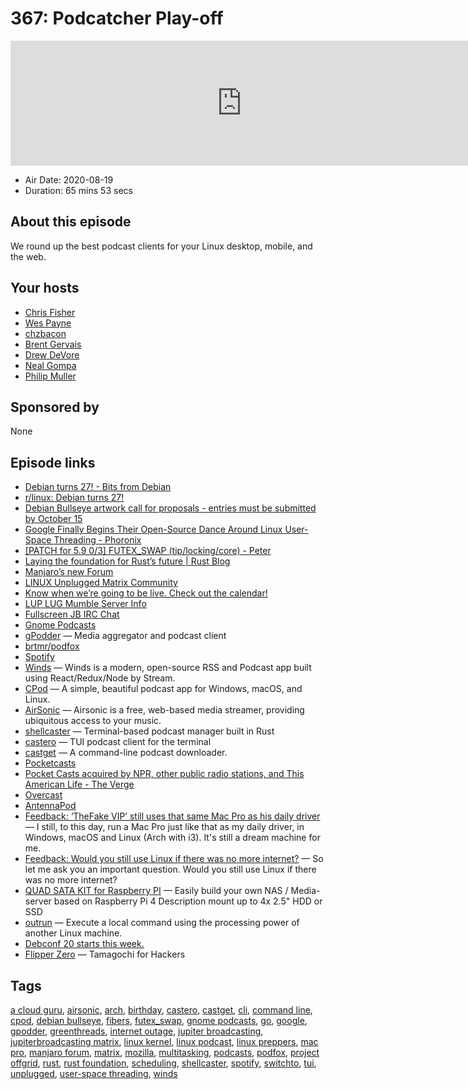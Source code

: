 # 367: Podcatcher Play-off

<iframe src="https://player.fireside.fm/v2/RUkczH-V+g1MdE9vK?theme=dark" width="740" height="200" frameborder="0" scrolling="no"></iframe>

* Air Date: 2020-08-19
* Duration: 65 mins 53 secs

## About this episode

We round up the best podcast clients for your Linux desktop, mobile, and the web.

## Your hosts
* [Chris Fisher](https://linuxunplugged.com/hosts/chrislas)
* [Wes Payne](https://linuxunplugged.com/hosts/wes)
* [chzbacon](https://linuxunplugged.com/hosts/chzbacon)
* [Brent Gervais](https://linuxunplugged.com/guests/brentgervais)
* [Drew DeVore](https://linuxunplugged.com/guests/drewdevore)
* [Neal Gompa](https://linuxunplugged.com/guests/nealgompa)
* [Philip Muller](https://linuxunplugged.com/guests/philipmuller)

## Sponsored by

None



## Episode links

  * [Debian turns 27! - Bits from Debian](https://bits.debian.org/2020/08/debian-turns-27.html "Debian turns 27! - Bits from Debian")
  * [r/linux: Debian turns 27! ](https://www.reddit.com/r/linux/comments/iauxna/debian_turns_27/ "r/linux: Debian turns 27! ")
  * [Debian Bullseye artwork call for proposals - entries must be submitted by October 15](https://wiki.debian.org/DebianDesktop/Artwork/Bullseye "Debian Bullseye artwork call for proposals - entries must be submitted by October 15")
  * [Google Finally Begins Their Open-Source Dance Around Linux User-Space Threading - Phoronix](https://www.phoronix.com/scan.php?page=news_item&px=Google-User-Thread-Futex-Swap "Google Finally Begins Their Open-Source Dance Around Linux User-Space Threading - Phoronix")
  * [[PATCH for 5.9 0/3] FUTEX_SWAP (tip/locking/core) - Peter](https://lore.kernel.org/lkml/20200722234538.166697-1-posk@posk.io/ "\[PATCH for 5.9 0/3\] FUTEX_SWAP \(tip/locking/core\) - Peter")
  * [Laying the foundation for Rust’s future | Rust Blog](https://blog.rust-lang.org/2020/08/18/laying-the-foundation-for-rusts-future.html "Laying the foundation for Rust’s future | Rust Blog")
  * [Manjaro’s new Forum](https://forum.manjaro.org/t/welcome-to-the-new-manjaro-forum/151 "Manjaro’s new Forum")
  * [LINUX Unplugged Matrix Community](https://matrix.to/#/+lup:jupiterbroadcasting.com "LINUX Unplugged Matrix Community")
  * [Know when we’re going to be live. Check out the calendar!](https://www.jupiterbroadcasting.com/release-calendar/ "Know when we’re going to be live. Check out the calendar!")
  * [LUP LUG Mumble Server Info](https://linuxunplugged.com/mumble "LUP LUG Mumble Server Info")
  * [Fullscreen JB IRC Chat](https://bit.ly/jupiterchat "Fullscreen JB IRC Chat")
  * [Gnome Podcasts](https://gitlab.gnome.org/World/podcasts#gnome-podcasts "Gnome Podcasts")
  * [gPodder](https://gpodder.github.io/ "gPodder") — Media aggregator and podcast client
  * [brtmr/podfox](https://github.com/brtmr/podfox "brtmr/podfox")
  * [Spotify](https://www.spotify.com/ "Spotify")
  * [Winds](https://getstream.io/winds/ "Winds") — Winds is a modern, open-source RSS and Podcast app built using React/Redux/Node by Stream. 
  * [CPod](https://github.com/z-------------/CPod "CPod") — A simple, beautiful podcast app for Windows, macOS, and Linux.
  * [AirSonic](https://airsonic.github.io/ "AirSonic") — Airsonic is a free, web-based media streamer, providing ubiquitous access to your music. 
  * [shellcaster](https://github.com/jeff-hughes/shellcaster "shellcaster") — Terminal-based podcast manager built in Rust
  * [castero](https://github.com/xgi/castero "castero") — TUI podcast client for the terminal
  * [castget](https://castget.johndal.com/ "castget") — A command-line podcast downloader.
  * [Pocketcasts](https://www.pocketcasts.com/ "Pocketcasts")
  * [Pocket Casts acquired by NPR, other public radio stations, and This American Life - The Verge](https://www.theverge.com/2018/5/3/17314866/pocket-casts-podcast-app-acquisition-npr-wnyc-wbez-this-american-life "Pocket Casts acquired by NPR, other public radio stations, and This American Life - The Verge")
  * [Overcast](https://overcast.fm/ "Overcast")
  * [AntennaPod](https://antennapod.org/ "AntennaPod")
  * [Feedback: ‘TheFake VIP’ still uses that same Mac Pro as his daily driver](https://slexy.org/view/s2hrO9azz8 "Feedback: ‘TheFake VIP’ still uses that same Mac Pro as his daily driver") — I still, to this day, run a Mac Pro just like that as my daily driver, in Windows, macOS and Linux (Arch with i3). It's still a dream machine for me.
  * [Feedback: Would you still use Linux if there was no more internet?](https://slexy.org/view/s2Cd10W01z "Feedback: Would you still use Linux if there was no more internet?") — So let me ask you an important question. Would you still use Linux if there was no more internet? 
  * [QUAD SATA KIT for Raspberry PI](https://shop.allnetchina.cn/collections/sata-hat/products/quad-sata-hat-case-for-raspberry-pi-4 "QUAD SATA KIT for Raspberry PI") — Easily build your own NAS / Media-server based on Raspberry Pi 4 Description mount up to 4x 2.5" HDD or SSD 
  * [outrun](https://github.com/Overv/outrun "outrun") — Execute a local command using the processing power of another Linux machine.
  * [Debconf 20 starts this week.](https://debconf20.debconf.org/ "Debconf 20 starts this week.")
  * [Flipper Zero](https://flipperzero.one/ "Flipper Zero") — Tamagochi for Hackers 



## Tags

[a cloud guru](https://linuxunplugged.com/tags/a%20cloud%20guru), [airsonic](https://linuxunplugged.com/tags/airsonic), [arch](https://linuxunplugged.com/tags/arch), [birthday](https://linuxunplugged.com/tags/birthday), [castero](https://linuxunplugged.com/tags/castero), [castget](https://linuxunplugged.com/tags/castget), [cli](https://linuxunplugged.com/tags/cli), [command line](https://linuxunplugged.com/tags/command%20line), [cpod](https://linuxunplugged.com/tags/cpod), [debian bullseye](https://linuxunplugged.com/tags/debian%20bullseye), [fibers](https://linuxunplugged.com/tags/fibers), [futex_swap](https://linuxunplugged.com/tags/futex_swap), [gnome podcasts](https://linuxunplugged.com/tags/gnome%20podcasts), [go](https://linuxunplugged.com/tags/go), [google](https://linuxunplugged.com/tags/google), [gpodder](https://linuxunplugged.com/tags/gpodder), [greenthreads](https://linuxunplugged.com/tags/greenthreads), [internet outage](https://linuxunplugged.com/tags/internet%20outage), [jupiter broadcasting](https://linuxunplugged.com/tags/jupiter%20broadcasting), [jupiterbroadcasting matrix](https://linuxunplugged.com/tags/jupiterbroadcasting%20matrix), [linux kernel](https://linuxunplugged.com/tags/linux%20kernel), [linux podcast](https://linuxunplugged.com/tags/linux%20podcast), [linux preppers](https://linuxunplugged.com/tags/linux%20preppers), [mac pro](https://linuxunplugged.com/tags/mac%20pro), [manjaro forum](https://linuxunplugged.com/tags/manjaro%20forum), [matrix](https://linuxunplugged.com/tags/matrix), [mozilla](https://linuxunplugged.com/tags/mozilla), [multitasking](https://linuxunplugged.com/tags/multitasking), [podcasts](https://linuxunplugged.com/tags/podcasts), [podfox](https://linuxunplugged.com/tags/podfox), [project offgrid](https://linuxunplugged.com/tags/project%20offgrid), [rust](https://linuxunplugged.com/tags/rust), [rust foundation](https://linuxunplugged.com/tags/rust%20foundation), [scheduling](https://linuxunplugged.com/tags/scheduling), [shellcaster](https://linuxunplugged.com/tags/shellcaster), [spotify](https://linuxunplugged.com/tags/spotify), [switchto](https://linuxunplugged.com/tags/switchto), [tui](https://linuxunplugged.com/tags/tui), [unplugged](https://linuxunplugged.com/tags/unplugged), [user-space threading](https://linuxunplugged.com/tags/user-space%20threading), [winds](https://linuxunplugged.com/tags/winds)